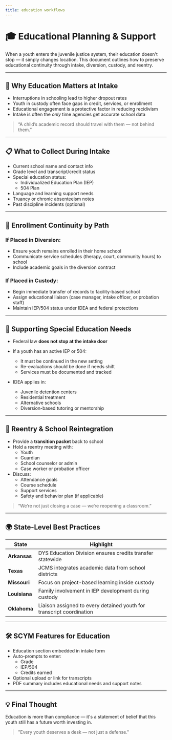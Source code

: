 ```yaml
---
title: education workflows
---
```


# 🎓 Educational Planning & Support

When a youth enters the juvenile justice system, their education doesn't stop — it simply changes location. This document outlines how to preserve educational continuity through intake, diversion, custody, and reentry.

---

## 🧠 Why Education Matters at Intake

- Interruptions in schooling lead to higher dropout rates
- Youth in custody often face gaps in credit, services, or enrollment
- Educational engagement is a protective factor in reducing recidivism
- Intake is often the *only* time agencies get accurate school data

> “A child’s academic record should travel with them — not behind them.”

---

## 📋 What to Collect During Intake

- Current school name and contact info
- Grade level and transcript/credit status
- Special education status:
  - Individualized Education Plan (IEP)
  - 504 Plan
- Language and learning support needs
- Truancy or chronic absenteeism notes
- Past discipline incidents (optional)

---

## 🏫 Enrollment Continuity by Path

### If Placed in Diversion:

- Ensure youth remains enrolled in their home school
- Communicate service schedules (therapy, court, community hours) to school
- Include academic goals in the diversion contract

### If Placed in Custody:

- Begin immediate transfer of records to facility-based school
- Assign educational liaison (case manager, intake officer, or probation staff)
- Maintain IEP/504 status under IDEA and federal protections

---

## 📎 Supporting Special Education Needs

- Federal law **does not stop at the intake door**
- If a youth has an active IEP or 504:
  - It must be continued in the new setting
  - Re-evaluations should be done if needs shift
  - Services must be documented and tracked

- IDEA applies in:
  - Juvenile detention centers
  - Residential treatment
  - Alternative schools
  - Diversion-based tutoring or mentorship

---

## 🔁 Reentry & School Reintegration

- Provide a **transition packet** back to school
- Hold a reentry meeting with:
  - Youth
  - Guardian
  - School counselor or admin
  - Case worker or probation officer
- Discuss:
  - Attendance goals
  - Course schedule
  - Support services
  - Safety and behavior plan (if applicable)

> “We’re not just closing a case — we’re reopening a classroom.”

---

## 🌍 State-Level Best Practices

| State | Highlight |
|-------|-----------|
| **Arkansas** | DYS Education Division ensures credits transfer statewide |
| **Texas** | JCMS integrates academic data from school districts |
| **Missouri** | Focus on project-based learning inside custody |
| **Louisiana** | Family involvement in IEP development during custody |
| **Oklahoma** | Liaison assigned to every detained youth for transcript coordination |

---

## 🛠️ SCYM Features for Education

- Education section embedded in intake form
- Auto-prompts to enter:
  - Grade
  - IEP/504
  - Credits earned
- Optional upload or link for transcripts
- PDF summary includes educational needs and support notes

---

## 💡 Final Thought

Education is more than compliance — it's a statement of belief that this youth still has a future worth investing in.

> "Every youth deserves a desk — not just a defense."

